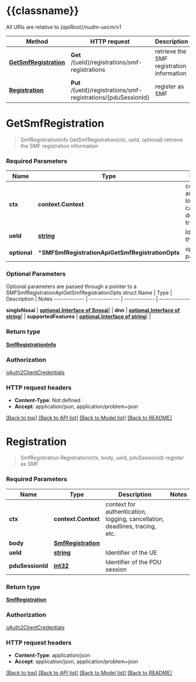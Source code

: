 # {{classname}}

All URIs are relative to *{apiRoot}/nudm-uecm/v1*

Method | HTTP request | Description
------------- | ------------- | -------------
[**GetSmfRegistration**](SMFSmfRegistrationApi.md#GetSmfRegistration) | **Get** /{ueId}/registrations/smf-registrations | retrieve the SMF registration information
[**Registration**](SMFSmfRegistrationApi.md#Registration) | **Put** /{ueId}/registrations/smf-registrations/{pduSessionId} | register as SMF

# **GetSmfRegistration**
> SmfRegistrationInfo GetSmfRegistration(ctx, ueId, optional)
retrieve the SMF registration information

### Required Parameters

Name | Type | Description  | Notes
------------- | ------------- | ------------- | -------------
 **ctx** | **context.Context** | context for authentication, logging, cancellation, deadlines, tracing, etc.
  **ueId** | [**string**](.md)| Identifier of the UE | 
 **optional** | ***SMFSmfRegistrationApiGetSmfRegistrationOpts** | optional parameters | nil if no parameters

### Optional Parameters
Optional parameters are passed through a pointer to a SMFSmfRegistrationApiGetSmfRegistrationOpts struct
Name | Type | Description  | Notes
------------- | ------------- | ------------- | -------------

 **singleNssai** | [**optional.Interface of Snssai**](.md)|  | 
 **dnn** | [**optional.Interface of string**](.md)|  | 
 **supportedFeatures** | [**optional.Interface of string**](.md)|  | 

### Return type

[**SmfRegistrationInfo**](SmfRegistrationInfo.md)

### Authorization

[oAuth2ClientCredentials](../README.md#oAuth2ClientCredentials)

### HTTP request headers

 - **Content-Type**: Not defined
 - **Accept**: application/json, application/problem+json

[[Back to top]](#) [[Back to API list]](../README.md#documentation-for-api-endpoints) [[Back to Model list]](../README.md#documentation-for-models) [[Back to README]](../README.md)

# **Registration**
> SmfRegistration Registration(ctx, body, ueId, pduSessionId)
register as SMF

### Required Parameters

Name | Type | Description  | Notes
------------- | ------------- | ------------- | -------------
 **ctx** | **context.Context** | context for authentication, logging, cancellation, deadlines, tracing, etc.
  **body** | [**SmfRegistration**](SmfRegistration.md)|  | 
  **ueId** | [**string**](.md)| Identifier of the UE | 
  **pduSessionId** | [**int32**](.md)| Identifier of the PDU session | 

### Return type

[**SmfRegistration**](SmfRegistration.md)

### Authorization

[oAuth2ClientCredentials](../README.md#oAuth2ClientCredentials)

### HTTP request headers

 - **Content-Type**: application/json
 - **Accept**: application/json, application/problem+json

[[Back to top]](#) [[Back to API list]](../README.md#documentation-for-api-endpoints) [[Back to Model list]](../README.md#documentation-for-models) [[Back to README]](../README.md)

